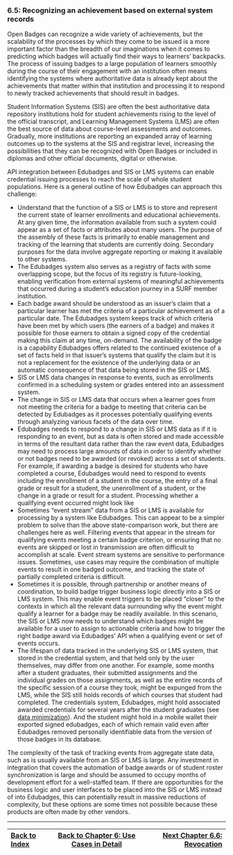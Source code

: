 ### 6.5: Recognizing an achievement based on external system records

Open Badges can recognize a wide variety of achievements, but the scalability of the processes by which they come to be issued is a more important factor than the breadth of our imaginations when it comes to predicting which badges will actually find their ways to learners’ backpacks. The process of issuing badges to a large population of learners smoothly during the course of their engagement with an institution often means identifying the systems where authoritative data is already kept about the achievements that matter within that institution and processing it to respond to newly tracked achievements that should result in badges.

Student Information Systems (SIS) are often the best authoritative data repository institutions hold for student achievements rising to the level of the official transcript, and Learning Management Systems (LMS) are often the best source of data about course-level assessments and outcomes. Gradually, more institutions are reporting an expanded array of learning outcomes up to the systems at the SIS and registrar level, increasing the possibilities that they can be recognized with Open Badges or included in diplomas and other official documents, digital or otherwise.

API integration between Edubadges and SIS or LMS systems can enable credential issuing processes to reach the scale of whole student populations. Here is a general outline of how Edubadges can approach this challenge:

*   Understand that the function of a SIS or LMS is to store and represent the current state of learner enrollments and educational achievements. At any given time, the information available from such a system could appear as a set of facts or attributes about many users. The purpose of the assembly of these facts is primarily to enable management and tracking of the learning that students are currently doing. Secondary purposes for the data involve aggregate reporting or making it available to other systems.
*   The Edubadges system also serves as a registry of facts with some overlapping scope, but the focus of its registry is future-looking, enabling verification from external systems of meaningful achievements that occurred during a student’s education journey in a SURF member institution.
*   Each badge award should be understood as an issuer’s claim that a particular learner has met the criteria of a particular achievement as of a particular date. The Edubadges system keeps track of which criteria have been met by which users (the earners of a badge) and makes it possible for those earners to obtain a signed copy of the credential making this claim at any time, on-demand. The availability of the badge is a capability Edubadges offers related to the continued existence of a set of facts held in that issuer’s systems that qualify the claim but it is not a replacement for the existence of the underlying data or an automatic consequence of that data being stored in the SIS or LMS.
*   SIS or LMS data changes in response to events, such as enrollments confirmed in a scheduling system or grades entered into an assessment system.
*   The change in SIS or LMS data that occurs when a learner goes from not meeting the criteria for a badge to meeting that criteria can be detected by Edubadges as it processes potentially qualifying events through analyzing various facets of the data over time.
*   Edubadges needs to respond to a change in SIS or LMS data as if it is responding to an event, but as data is often stored and made accessible in terms of the resultant data rather than the raw event data, Edubadges may need to process large amounts of data in order to identify whether or not badges need to be awarded (or revoked) across a set of students. For example, if awarding a badge is desired for students who have completed a course, Edubadges would need to respond to events including the enrollment of a student in the course, the entry of a final grade or result for a student, the unenrollment of a student, or the change in a grade or result for a student. Processing whether a qualifying event occurred might look like
*   Sometimes “event stream” data from a SIS or LMS is available for processing by a system like Edubadges. This can appear to be a simpler problem to solve than the above state-comparison work, but there are challenges here as well. Filtering events that appear in the stream for qualifying events meeting a certain badge criterion, or ensuring that no events are skipped or lost in transmission are often difficult to accomplish at scale. Event stream systems are sensitive to performance issues. Sometimes, use cases may require the combination of multiple events to result in one badged outcome, and tracking the state of partially completed criteria is difficult.
*   Sometimes it is possible, through partnership or another means of coordination, to build badge trigger business logic directly into a SIS or LMS system. This may enable event triggers to be placed “closer” to the contexts in which all the relevant data surrounding why the event might qualify a learner for a badge may be readily available. In this scenario, the SIS or LMS now needs to understand which badges might be available for a user to assign to actionable criteria and how to trigger the right badge award via Edubadges’ API when a qualifying event or set of events occurs.
*   The lifespan of data tracked in the underlying SIS or LMS system, that stored in the credential system, and that held only by the user themselves, may differ from one another. For example, some months after a student graduates, their submitted assignments and the individual grades on those assignments, as well as the entire records of the specific session of a course they took, might be expunged from the LMS, while the SIS still holds records of which courses that student had completed. The credentials system, Edubadges, might hold associated awarded credentials for several years after the student graduates (see [data minimization](#data-minimization-and-defensible-deletion-after-retention-period)). And the student might hold in a mobile wallet their exported signed edubadges, each of which remain valid even after Edubadges removed personally identifiable data from the version of those badges in its database.

The complexity of the task of tracking events from aggregate state data, such as is usually available from an SIS or LMS is large. Any investment in integration that covers the automation of badge awards or of student roster synchronization is large and should be assumed to occupy months of development effort for a well-staffed team. If there are opportunities for the business logic and user interfaces to be placed into the SIS or LMS instead of into Edubadges, this can potentially result in massive reductions of complexity, but these options are some times not possible because these products are often made by other vendors.

---

| [Back to Index](ob3-edubadges/README.md)   | [Back to Chapter 6: Use Cases in Detail](ob3-edubadges/60-use-cases-in-detail.md) |    [Next Chapter 6.6: Revocation](ob3-edubadges/66-revocation.md) |
| :--- |  :---:  | ---: |
